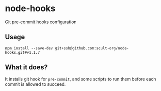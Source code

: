 # node-hooks
Git pre-commit hooks configuration

## Usage

```
npm install --save-dev git+ssh@github.com:scult-org/node-hooks.git#v1.1.7
```

## What it does?

It installs git hook for `pre-commit`, and some scripts to run them before each
commit is allowed to succeed.
